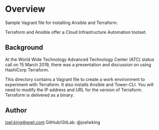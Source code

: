 # Overview
Sample Vagrant file for installing Ansible and Terraform.

Terraform and Ansible offer a Cloud Infrastructure Automation toolset.

## Background
At the World Wide Technology Advanced Technology Center (ATC) status call on 15 March 2019, there was a presentation and discussion on using HashiCorp Terraform.

This directory contains a Vagrant file to create a work environment to experiment with Terraform. It also installs Ansible and Tower-CLI. You will need to modify the IP address and URL for the version of Terraform. Terraform is delivered as a binary.

## Author
joel.king@wwt.com GitHub/GitLab: @joelwking